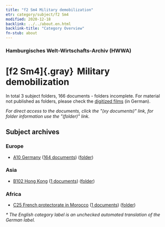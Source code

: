 ```yaml
---
title: "f2 Sm4 Military demobilization"
etr: category/subject/f2 Sm4
modified: 2020-12-18
backlink: ../../about.en.html
backlink-title: "Category Overview"
fn-stub: about
---
```


### Hamburgisches Welt-Wirtschafts-Archiv (HWWA)
# [f2 Sm4]{.gray}&#8201; Military demobilization&#160; 





In total 3 subject folders, 166 documents - folders incomplete.
For material not published as folders, please check the [digitized films](/film/h1_sh) (in German).

_For direct access to the documents, click the "(xy documents)" link, for folder information use the "(folder)" link._

## Subject archives



### Europe

- [A10 Germany](../../../geo/about.en.html#A10) (<a href="https://dfg-viewer.de/show/?tx_dlf[id]=https://pm20.zbw.eu/mets/sh/1261xx/126128/1442xx/144290/public.mets.en.xml" target="_blank">164 documents</a>) ([folder](http://purl.org/pressemappe20/folder/sh/126128,144290))

### Asia

- [B102 Hong Kong](../../../geo/about.en.html#B102) (<a href="https://dfg-viewer.de/show/?tx_dlf[id]=https://pm20.zbw.eu/mets/sh/1412xx/141268/1442xx/144290/public.mets.en.xml" target="_blank">1 documents</a>) ([folder](http://purl.org/pressemappe20/folder/sh/141268,144290))

### Africa

- [C25 French protectorate in Morocco](../../../geo/about.en.html#C25) (<a href="https://dfg-viewer.de/show/?tx_dlf[id]=https://pm20.zbw.eu/mets/sh/1413xx/141358/1442xx/144290/public.mets.en.xml" target="_blank">1 documents</a>) ([folder](http://purl.org/pressemappe20/folder/sh/141358,144290))


_* The English category label is an unchecked automated translation of the German label._

